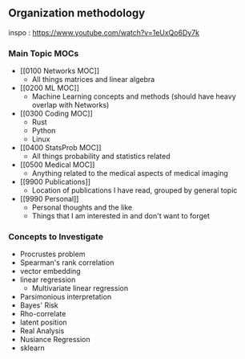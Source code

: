 ## Organization methodology
inspo : https://www.youtube.com/watch?v=1eUxQo6Dy7k

### Main Topic MOCs
- [[0100 Networks MOC]]
	- All things matrices and linear algebra
- [[0200 ML MOC]]
	- Machine Learning concepts and methods (should have heavy overlap with Networks)
- [[0300 Coding MOC]]
	- Rust
	- Python
	- Linux
- [[0400 StatsProb MOC]]
	- All things probability and statistics related
- [[0500 Medical MOC]]
	- Anything related to the medical aspects of medical imaging
- [[9900 Publications]]
	- Location of publications I have read, grouped by general topic
- [[9990 Personal]]
	- Personal thoughts and the like
	- Things that I am interested in and don't want to forget


### Concepts to Investigate
* Procrustes problem
* Spearman's rank correlation
* vector embedding
* linear regression
	* Multivariate linear regression
* Parsimonious interpretation
* Bayes' Risk
* Rho-correlate
* latent position
* Real Analysis
* Nusiance Regression
* sklearn
